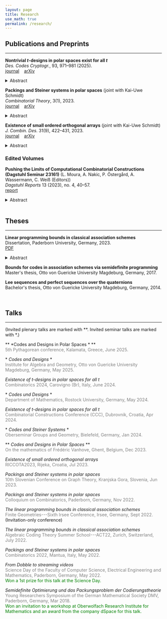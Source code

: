 ```yaml
---
layout: page
title: Research
use_math: true
permalink: /research/
---
```

## Publications and Preprints
____

**Nontrivial $t$-designs in polar spaces exist for all $t$**\
*Des. Codes Cryptogr.*, 93, 971–981 (2025).\
[journal](https://doi.org/10.1007/s10623-024-01471-1) &nbsp;&nbsp; [arXiv](https://arxiv.org/abs/2311.08288)
<details>
<summary>Abstract</summary>
<br>
<span style="color:gray">
A finite classical polar space of rank $n$ consists of the totally isotropic subspaces of a finite vector space over $\mathbb{F}_q$ equipped with a nondegenerate form such that $n$ is the maximal dimension of such a subspace. A $t$-$(n,k,\lambda)$ design in a finite classical polar space of rank $n$ is a collection $Y$ of totally isotropic $k$-spaces such that each totally isotropic $t$-space is contained in exactly $\lambda$ members of $Y$. Nontrivial examples are currently only known for $t\leq 2$. We show that $t$-$(n,k,\lambda)$ designs in polar spaces exist for all $t$ and $p$ provided that $k>\frac{21}{2}t$ and $n$ is sufficiently large enough. The proof is based on a probabilistic method by Kuperberg, Lovett, and Peled, and it is thus nonconstructive.
</span>
</details>

**Packings and Steiner systems in polar spaces** (joint with Kai-Uwe Schmidt)\
*Combinatorial Theory*, 3(1), 2023.\
[journal](https://escholarship.org/uc/item/83g3149p#main) &nbsp;&nbsp; [arXiv](https://arxiv.org/abs/2203.06709v2)
<details>
<summary>Abstract</summary>
<br>
<span style="color:gray">
A finite classical polar space of rank $n$ consists of the totally isotropic subspaces of a finite vector space equipped with a nondegenerate form such that $n$ is the maximal dimension of such a subspace. A $t$-Steiner system in a finite classical polar space of rank $n$ is a collection $Y$ of totally isotropic $n$-spaces such that each totally isotropic $t$-space is contained in exactly one member of $Y$. Nontrivial examples are known only for $t=1$ and $t=n-1$. We give an almost complete classification of such $t$-Steiner systems, showing that such objects can only exist in some corner cases. This classification result arises from a more general result on packings in polar spaces.
</span>
</details>

**Existence of small ordered orthogonal arrays** (joint with Kai-Uwe Schmidt)\
*J. Combin. Des.* 31(9), 422–431, 2023.\
[journal](https://doi.org/10.1002/jcd.21903) &nbsp;&nbsp; [arXiv](https://arxiv.org/abs/2109.01586v2)
<details>
<summary>Abstract</summary>
<br>
<span style="color:gray">
We show that there exist ordered orthogonal arrays, whose sizes deviate from the Rao bound by a factor that is polynomial in the parameters of the ordered orthogonal array. The proof is nonconstructive and based on a probabilistic method due to Kuperberg, Lovett and Peled.
</span>
</details>

### Edited Volumes

**Pushing the Limits of Computational Combinatorial Constructions (Dagstuhl Seminar 23161)** (L. Moura, A. Nakic, P. Östergård, A. Wassermann, C. Weiß (Editors))\
*Dagstuhl Reports* 13 (2023), no. 4, 40–57.\
[report](https://doi.org/10.4230/DagRep.13.4.40)
<details>
<summary>Abstract</summary>
<br>
<span style="color:gray">
This report documents the program and the outcomes of Dagstuhl Seminar 23161 "Pushing the Limits of Computational Combinatorial Constructions". In this Dagstuhl Seminar, we focused on computational methods for challenging problems in combinatorial construction. This includes algorithms for construction of combinatorial objects with prescribed symmetry, for isomorph-free exhaustive generation, and for combinatorial search. Examples of specific algorithmic techniques are tactical decomposition, the Kramer-Mesner method, algebraic methods, graph isomorphism software, isomorph-free generation, clique-finding methods, heuristic search, SAT solvers, and combinatorial optimization. There was an emphasis on problems involving graphs, designs and codes, also including topics in related fields such as finite geometry, graph decomposition, Hadamard matrices, Latin squares, and q-analogs of designs and codes.
</span>
</details>

<br/>

## Theses
____

**Linear programming bounds in classical association schemes**\
Dissertation, Paderborn University, Germany, 2023.\
[PDF](https://digital.ub.uni-paderborn.de/doi/10.17619/UNIPB/1-1672)
<details>
<summary>Abstract</summary>
<br>
<span style="color:gray">
Digital communications relies heavily on the usage of different types of codes. Prominent codes nowadays are rank-metric codes and subspace codes&mdash;the $q$-analogs of binary codes and binary codes with constant weight. All these codes can be viewed as subsets of classical association schemes. A central coding-theoretic problem is to derive upper bounds for the size of codes. This thesis investigates Delsarte's powerful linear program whose optimum is precisely such a bound for codes in association schemes. The linear programs for binary codes and binary constant-weight codes have been extensively studied since the 1970s, but their optimum is still unknown. We determine in a unified way the optimum of the linear program in several ordinary $q$-analogs as well as in their affine counterparts. In particular, bounds and constructions for codes in polar spaces are established, where the bounds are sharp up to a constant factor in many cases. Moreover, based on these results, an almost complete classification of Steiner systems in polar spaces is provided by showing that they could only exist in some corner cases. 
</span>
</details>

**Bounds for codes in association schemes via semidefinite programming**\
Master's thesis, Otto von Guericke University Magdeburg, Germany, 2017.


**Lee sequences and perfect sequences over the quaternions**\
Bachelor's thesis, Otto von Guericke University Magdeburg, Germany, 2014.

<br/>

## Talks
____

(Invited plenary talks are marked with \*\*. Invited seminar talks are marked with \*.)

\*\* *Codes and Designs in Polar Spaces * \*\* \
  <span style="color:gray"> 5th Pythagorean conference, Kalamata, Greece, June 2025.</span>

\* *Codes and Designs* \* \
  <span style="color:gray"> Institute for Algebra and Geometry, Otto von Guericke University Magdeburg, Germany, May 2025.</span>

*Existence of $t$-designs in polar spaces for all $t$*\
  <span style="color:gray">Combinatorics 2024, Carovigno (Br), Italy, June 2024.</span>

\* *Codes und Designs* \* \
  <span style="color:gray"> Department of Mathematics, Rostock University, Germany, May 2024.</span>

*Existence of $t$-designs in polar spaces for all $t$*\
  <span style="color:gray">Combinatorial Constructions Conference (CCC), Dubrovnik, Croatia, Apr 2024.</span>

\* *Codes and Steiner Systems* \* \
  <span style="color:gray">Oberseminar Groups and Geometry, Bielefeld, Germany, Jan 2024.</span>

\*\* *Codes and Designs in Polar Spaces* \*\* \
  <span style="color:gray">On the mathematics of Frédéric Vanhove, Ghent, Belgium, Dec 2023.</span>

*Existence of small ordered orthogonal arrays*\
  <span style="color:gray">RICCOTA2023, Rijeka, Croatia, Jul 2023.</span>

*Packings and Steiner systems in polar spaces*\
  <span style="color:gray">10th Slovenian Conference on Graph Theory, Kranjska Gora, Slovenia, Jun 2023.</span>

*Packings and Steiner systems in polar spaces*\
  <span style="color:gray">Colloquium on Combinatorics, Paderborn, Germany, Nov 2022.</span>

*The linear programming bounds in classical association schemes*\
  <span style="color:gray">Finite Geometries---Sixth Irsee Conference, Irsee, Germany, Sept 2022.</span>\
  (Invitation-only conference)

*The linear programming bounds in classical association schemes*\
  <span style="color:gray">Algebraic Coding Theory Summer School---ACT22, Zurich, Switzerland, July 2022.</span>

*Packings and Steiner systems in polar spaces*\
  <span style="color:gray">Combinatorics 2022, Mantua, Italy, May 2022.</span>

*From Dobble to streaming videos*\
  <span style="color:gray">Science Day of the Faculty of Computer Science, Electrical Engineering and Mathematics, Paderborn, Germany, May 2022.</span>\
  <span style="color:green">Won a 1st prize for this talk at the Science Day.</span>

*Semidefinite Optimierung und das Packungsproblem der Codierungstheorie*\
  <span style="color:gray">Young Researchers Symposium of the German Mathematical Society DMV, Paderborn, Germany, Mar 2018.</span>\
  <span style="color:green">Won an invitation to a workshop at Oberwolfach Research Institute for Mathematics and an award from the company dSpace for this talk.</span>
